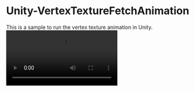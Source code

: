 # Unity-VertexTextureFetchAnimation
This is a sample to run the vertex texture animation in Unity.
![VertexTextureFetchAnimation](https://pbs.twimg.com/tweet_video/CFg0QDWVIAI93-Y.mp4 "VertexTextureFetchAnimation")
